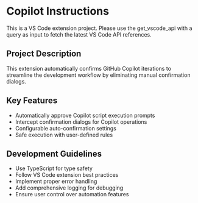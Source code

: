 # Copilot Instructions

<!-- Use this file to provide workspace-specific custom instructions to Copilot. For more details, visit https://code.visualstudio.com/docs/copilot/copilot-customization#_use-a-githubcopilotinstructionsmd-file -->

This is a VS Code extension project. Please use the get_vscode_api with a query as input to fetch the latest VS Code API references.

## Project Description
This extension automatically confirms GitHub Copilot iterations to streamline the development workflow by eliminating manual confirmation dialogs.

## Key Features
- Automatically approve Copilot script execution prompts
- Intercept confirmation dialogs for Copilot operations
- Configurable auto-confirmation settings
- Safe execution with user-defined rules

## Development Guidelines
- Use TypeScript for type safety
- Follow VS Code extension best practices
- Implement proper error handling
- Add comprehensive logging for debugging
- Ensure user control over automation features
